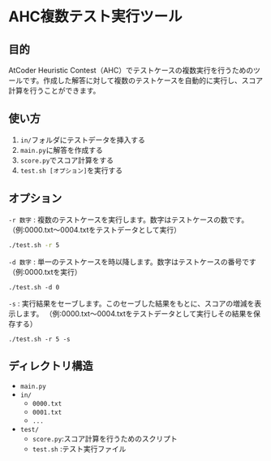 # AHC複数テスト実行ツール

## 目的
AtCoder Heuristic Contest（AHC）でテストケースの複数実行を行うためのツールです。作成した解答に対して複数のテストケースを自動的に実行し、スコア計算を行うことができます。

## 使い方
1. `in/`フォルダにテストデータを挿入する
2. `main.py`に解答を作成する
3. `score.py`でスコア計算をする
4. `test.sh [オプション]`を実行する

## オプション
`-r 数字` : 複数のテストケースを実行します。数字はテストケースの数です。
（例:0000.txt〜0004.txtをテストデータとして実行）
```zsh
./test.sh -r 5
```

`-d 数字` : 単一のテストケースを時以降します。数字はテストケースの番号です
（例:0000.txtを実行）
```
./test.sh -d 0
```

`-s` : 実行結果をセーブします。このセーブした結果をもとに、スコアの増減を表示します。
（例:0000.txt〜0004.txtをテストデータとして実行しその結果を保存する）
```
./test.sh -r 5 -s
```

## ディレクトリ構造
- `main.py`
- `in/`
    - `0000.txt`
    - `0001.txt`
    - `...`
- `test/`
    - `score.py`:スコア計算を行うためのスクリプト
    - `test.sh` :テスト実行ファイル
